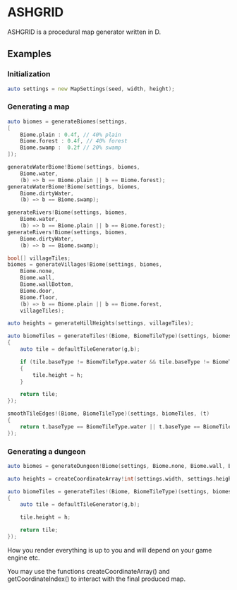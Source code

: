# ASHGRID

ASHGRID is a procedural map generator written in D.

## Examples

### Initialization

```d
auto settings = new MapSettings(seed, width, height);
```

### Generating a map

```d
auto biomes = generateBiomes(settings,
[
    Biome.plain : 0.4f, // 40% plain
    Biome.forest : 0.4f, // 40% forest
    Biome.swamp :  0.2f // 20% swamp
]);

generateWaterBiome!Biome(settings, biomes,
    Biome.water,
    (b) => b == Biome.plain || b == Biome.forest);
generateWaterBiome!Biome(settings, biomes,
    Biome.dirtyWater,
    (b) => b == Biome.swamp);

generateRivers!Biome(settings, biomes,
    Biome.water,
    (b) => b == Biome.plain || b == Biome.forest);
generateRivers!Biome(settings, biomes,
    Biome.dirtyWater,
    (b) => b == Biome.swamp);

bool[] villageTiles;
biomes = generateVillages!Biome(settings, biomes,
    Biome.none,
    Biome.wall,
    Biome.wallBottom,
    Biome.door,
    Biome.floor,
    (b) => b == Biome.plain || b == Biome.forest,
    villageTiles);

auto heights = generateHillHeights(settings, villageTiles);

auto biomeTiles = generateTiles!(Biome, BiomeTileType)(settings, biomes, heights, (g,b,h)
{
    auto tile = defaultTileGenerator(g,b);

    if (tile.baseType != BiomeTileType.water && tile.baseType != BiomeTileType.dirtyWater)
    {
        tile.height = h;
    }

    return tile;
});

smoothTileEdges!(Biome, BiomeTileType)(settings, biomeTiles, (t)
{
    return t.baseType == BiomeTileType.water || t.baseType == BiomeTileType.dirtyWater;
});
```

### Generating a dungeon

```d
auto biomes = generateDungeon!Biome(settings, Biome.none, Biome.wall, Biome.plain);

auto heights = createCoordinateArray!int(settings.width, settings.height);

auto biomeTiles = generateTiles!(Biome, BiomeTileType)(settings, biomes, heights, (g,b,h)
{
    auto tile = defaultTileGenerator(g,b);

    tile.height = h;

    return tile;
});
```

How you render everything is up to you and will depend on your game engine etc.

You may use the functions createCoordinateArray() and getCoordinateIndex() to interact with the final produced map.
